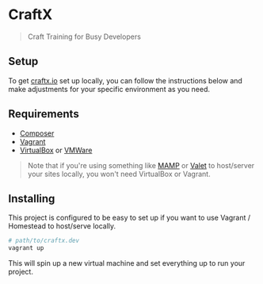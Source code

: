 # CraftX
> Craft Training for Busy Developers

## Setup
To get [craftx.io][craftx] set up locally, you can follow the instructions below and make adjustments for your specific environment as you need.

## Requirements
- [Composer]
- [Vagrant]
- [VirtualBox][virtual-box] or [VMWare][vm-ware]

> Note that if you're using something like [MAMP] or [Valet] to host/server your sites locally, you won't need VirtualBox or Vagrant.

## Installing
This project is configured to be easy to set up if you want to use Vagrant / Homestead to host/serve locally.

```bash
# path/to/craftx.dev
vagrant up
```

This will spin up a new virtual machine and set everything up to run your project.

<!-- Link References -->
[composer]:https://getcomposer.org "Composer"
[craftx]:http://craftx.io "CraftX"
[vagrant]:https://www.vagrantup.com "Vagrant"
[valet]:https://laravel.com/docs/valet "Valet"
[virtual-box]:https://www.virtualbox.org "VirtualBox"
[vm-ware]:http://www.vmware.com "VMWare"
[mamp]:https://www.mamp.info "MAMP"
